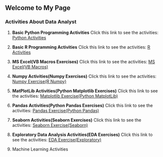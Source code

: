 ## Welcome to My Page

### Activities About Data Analyst

1. **Basic Python Programming Activities** Click this link to see the activities: [Python Activities](https://github.com/Gemar30/Python_Activities)
  
2. **Basic R Programming Activities** Click this link to see the activities: [R Activities](https://github.com/Gemar30/R_Activities)

3. **MS Excel(VB Macros Exercises)** Click this link to see the activities: [MS Excel(VB Macros)](https://github.com/Gemar30/MS_Excel_Activities)

4. **Numpy Activities(Numpy Exercises)** Click this link to see the activities: [Numpy Exercise(R Numpy)](https://github.com/Gemar30/Numpy_Activities)

5. **MatPlotLib Activities(Python Matplotlib Exercises)** Click this link to see the activities: [Matplotlib Exercise(Python MatplotLib)](https://github.com/Gemar30/matPlotLobActivities)

6. **Pandas Activities(Python Pandas Exercises)** Click this link to see the activities: [Pandas Exercise(Python Pandas)](https://github.com/Gemar30/Pandas_Activities)

7. **Seaborn Activities(Seaborn Exercises)** Click this link to see the activities: [Seaborn Exercise(Seaborn)](https://github.com/Gemar30/Seaborn_Act)

8. **Exploratory Data Analysis Activities(EDA Exercises)** Click this link to see the activities: [EDA Exercise(Exploratory)](https://github.com/Gemar30/EDA_Activities)

9. Machine Learning Activities










